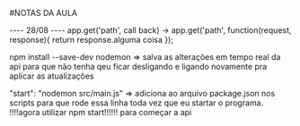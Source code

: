 #NOTAS DA AULA

---- 28/08 ----
app.get('path', call back) -> app.get('path', function(request, response){
    return response.alguma coisa
});

npm install --save-dev nodemon => salva as alterações em tempo real da api para que não tenha qeu ficar desligando e ligando novamente pra aplicar as atualizações

"start": "nodemon src/main.js" => adiciona ao arquivo package.json nos scripts para que rode essa linha toda vez que eu startar o programa. !!!!agora utilizar npm start!!!!!! para começar a  api